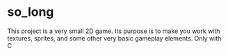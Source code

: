 # so_long
This project is a very small 2D game. Its purpose is to make you work with textures, sprites, and some other very basic gameplay elements. Only with C
